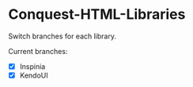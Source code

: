 # Conquest-HTML-Libraries

Switch branches for each library.

Current branches:
- [x] Inspinia
- [x] KendoUI

